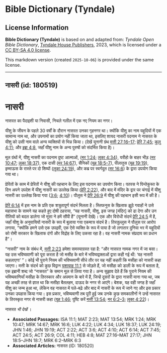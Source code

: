 # Bible Dictionary (Tyndale)

## License Information

**Bible Dictionary (Tyndale)** is based on and adapted from: _Tyndale Open Bible Dictionary_, [Tyndale House Publishers](https://tyndaleopenresources.com/), 2023, which is licensed under a [CC BY-SA 4.0 license](https://creativecommons.org/licenses/by-sa/4.0/legalcode.en).

This markdown version (created `2025-10-06`) is provided under the same license.



--------------------------------

## नासरी (id: 180519)

नासरी
=====

नासरत का पैदाइशी या निवासी, निचले गलील में एक नए नियम का नगर।

यीशु के जीवन के पहले 30 वर्षों के दौरान नासरत उनका गृहनगर था। क्योंकि यीशु का नाम यहूदियों में एक सामान्य नाम था, और उपनामों का प्रयोग नहीं किया जाता था, इसलिए शायद नासरी पदनाम ने नासरत के यीशु को उसी नाम वाले अन्य व्यक्तियों से भिन्न किया। (देखें यूनानी ग्रंथ [मत्ती 27:16–17](https://ref.ly/Matt27:16-Matt27:17); [प्रेरि 7:45](https://ref.ly/Acts7:45); [कुलु 4:11](https://ref.ly/Col4:11); और [इब्रा 4:8](https://ref.ly/Heb4:8), जहाँ यीशु नाम के अन्य पुरुषों को संदर्भित किया है)। 

मूल ग्रंथों में, यीशु नासरी का पदनाम दुष्ट आत्माओं, ([मर 1:24](https://ref.ly/Mark1:24); [लूका 4:34](https://ref.ly/Luke4:34)), यरीहो के बाहर भीड़ ([मर 10:47](https://ref.ly/Mark10:47); [लूका 18:37](https://ref.ly/Luke18:37)), एक दासी ([मर 14:67](https://ref.ly/Mark14:67)), सैनिकों ([यूह 18:5–7](https://ref.ly/John18:5-John18:7)), पीलातुस ([यूह 19:19](https://ref.ly/John19:19)), इम्माऊस के रास्ते पर दो शिष्यों ([लूका 24:19](https://ref.ly/Luke24:19)), और कब्र पर स्वर्गदूत ([मर 16:6](https://ref.ly/Mark16:6)) के द्वारा उपयोग किया गया था।

प्रेरितों के काम में प्रेरितों ने यीशु की पहचान के लिए इस पदनाम का उपयोग किया। पतरस ने पिन्तेकुस्त के दिन अपने उपदेश में यीशु नासरी का उल्लेख किया ([प्रेरि 2:22](https://ref.ly/Acts2:22)), और बाद में मंदिर के द्वार पर चंगाई में यीशु नासरी का उल्लेख किया गया ([3:6](https://ref.ly/Acts3:6); [4:10](https://ref.ly/Acts4:10))। पौलुस ने [प्रेरि 26:9](https://ref.ly/Acts26:9) में यीशु की पहचान इसी रूप में की है।

[प्रेरि 6:14](https://ref.ly/Acts6:14) में इस नाम के प्रति एक शत्रुतापूर्ण संदर्भ मिलता है। स्तिफनुस के खिलाफ झूठे गवाहों ने उसे महासभा के सामने यह कहते हुए दोषी ठहराया, “यह नासरी, यीशु, इस जगह \[मंदिर] को ढा देगा और उन रीतियों को बदल डालेगा जो मूसा ने हमें सौंपी हैं” (यूनानी देखें)। एक और विरोधी संदर्भ [प्रेरि 24:5](https://ref.ly/Acts24:5) में है, जहाँ यीशु के अनुयायियों नासरी के रूप में बुलाया गया एकमात्र संदर्भ है। तिरतुल्लुस ने पौलुस पर आरोप लगाया, “क्योंकि हमने उसे एक उपद्रवी, एक ऐसे व्यक्ति के रूप में पाया है जो लगातार दुनिया भर में यहूदियों को रोमी सरकार के खिलाफ दंगों और विद्रोह के लिए उकसा रहा है। वह नासरी नामक संप्रदाय का प्रधान है”। 

“नासरी” नाम के संबंध में, [मत्ती 2:23](https://ref.ly/Matt2:23) हमेशा समस्याग्रस्त रहा है: “और नासरत नामक नगर में जा बसा। यह उस भविष्यवाणी को पूरा करता है जो मसीह के बारे में भविष्यद्वक्ताओं द्वारा कही गई थी: ‘वह नासरी कहलाएगा’ ”। कोई भी पुराने नियम की भविष्यवाणी सीधे तौर पर यह नहीं कहती कि मसीहा को नासरी कहा जाएगा। मत्ती के संदर्भ को कुछ विद्वान [यशायाह 11:1](https://ref.ly/Isa11:1) से जोड़ते हैं, जो मसीहा को डाली के रूप में बताता है, एक इब्रानी शब्द जो “नासरत” के समान मूल से लिया गया है। अन्य सुझाव देते हैं कि पुराने नियम की भविष्यवाणियाँ मसीहा के तिरस्कार और अपमान के बारे में हैं, जिन्हें दूसरों के द्वारा नासरी माना गया था, जब यह अच्छी तरह से ज्ञात था कि मसीहा बैतलहम, दाऊद के नगर से आएंगे। बेशक, यह वही जगह है जहाँ यीशु का जन्म हुआ था, लेकिन वह नासरत में पले\-बढ़े और बाद में नासरी के रूप में जाने गए और इस प्रकार उनका उपहास किया गया। इस प्रकार, भविष्यवाणी तब पूरी हुई जब उनके कुछ समकालीनों ने उन्हें नासरत के तिरस्कृत नगर से नासरी कहा ([यूह 1:46](https://ref.ly/John1:46); पुष्टि करें [मत्ती 13:54](https://ref.ly/Matt13:54); [मर 6:2–3](https://ref.ly/Mark6:2-Mark6:3); [लूका 4:22](https://ref.ly/Luke4:22))। 

 नासरत *भी देखें* । 

* **Associated Passages:** ISA 11:1; MAT 2:23; MAT 13:54; MRK 1:24; MRK 10:47; MRK 14:67; MRK 16:6; LUK 4:22; LUK 4:34; LUK 18:37; LUK 24:19; JHN 1:46; JHN 19:19; ACT 2:22; ACT 3:6; ACT 4:10; ACT 6:14; ACT 7:45; ACT 24:5; ACT 26:9; COL 4:11; HEB 4:8; MAT 27:16–MAT 27:17; JHN 18:5–JHN 18:7; MRK 6:2–MRK 6:3
* **Associated Articles:** नासरत (ID: 180520)

